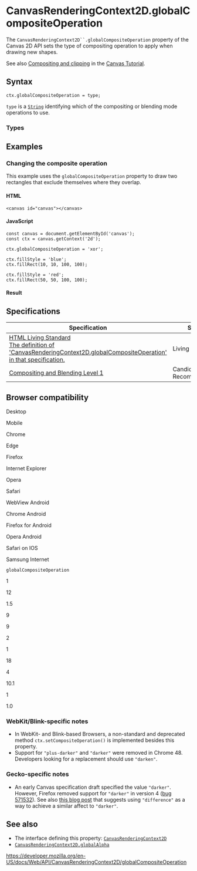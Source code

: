 # CanvasRenderingContext2D.globalCompositeOperation

The ` CanvasRenderingContext2D``.globalCompositeOperation ` property of the Canvas 2D API sets the type of compositing operation to apply when drawing new shapes.

See also [Compositing and clipping](../canvas_api/tutorial/compositing) in the [Canvas Tutorial](../canvas_api/tutorial).

## Syntax

    ctx.globalCompositeOperation = type;

`type` is a [`String`](https://developer.mozilla.org/en-US/docs/Web/JavaScript/Reference/Global_Objects/String) identifying which of the compositing or blending mode operations to use.

### Types

## Examples

### Changing the composite operation

This example uses the `globalCompositeOperation` property to draw two rectangles that exclude themselves where they overlap.

#### HTML

    <canvas id="canvas"></canvas>

#### JavaScript

    const canvas = document.getElementById('canvas');
    const ctx = canvas.getContext('2d');

    ctx.globalCompositeOperation = 'xor';

    ctx.fillStyle = 'blue';
    ctx.fillRect(10, 10, 100, 100);

    ctx.fillStyle = 'red';
    ctx.fillRect(50, 50, 100, 100);

#### Result

## Specifications

<table><thead><tr class="header"><th>Specification</th><th>Status</th><th>Comment</th></tr></thead><tbody><tr class="odd"><td><a href="https://html.spec.whatwg.org/multipage/scripting.html#dom-context-2d-globalcompositeoperation">HTML Living Standard<br />
<span class="small">The definition of 'CanvasRenderingContext2D.globalCompositeOperation' in that specification.</span></a></td><td><span class="spec-living">Living Standard</span></td><td></td></tr><tr class="even"><td><a href="https://drafts.fxtf.org/compositing-1/">Compositing and Blending Level 1</a></td><td><span class="spec-cr">Candidate Recommendation</span></td><td></td></tr></tbody></table>

## Browser compatibility

Desktop

Mobile

Chrome

Edge

Firefox

Internet Explorer

Opera

Safari

WebView Android

Chrome Android

Firefox for Android

Opera Android

Safari on IOS

Samsung Internet

`globalCompositeOperation`

1

12

1.5

9

9

2

1

18

4

10.1

1

1.0

### WebKit/Blink-specific notes

- In WebKit- and Blink-based Browsers, a non-standard and deprecated method `ctx.setCompositeOperation()` is implemented besides this property.
- Support for `"plus-darker"` and `"darker"` were removed in Chrome 48. Developers looking for a replacement should use `"darken"`.

### Gecko-specific notes

- An early Canvas specification draft specified the value `"darker"`. However, Firefox removed support for `"darker"` in version 4 ([bug 571532](https://bugzilla.mozilla.org/show_bug.cgi?id=571532)). See also [this blog post](https://dropshado.ws/post/77229081704/firefox-doesnt-support-canvas-composite-darker) that suggests using `"difference"` as a way to achieve a similar affect to `"darker"`.

## See also

- The interface defining this property: [`CanvasRenderingContext2D`](../canvasrenderingcontext2d)
- [`CanvasRenderingContext2D.globalAlpha`](globalalpha)

<a href="https://developer.mozilla.org/en-US/docs/Web/API/CanvasRenderingContext2D/globalCompositeOperation" class="_attribution-link">https://developer.mozilla.org/en-US/docs/Web/API/CanvasRenderingContext2D/globalCompositeOperation</a>
